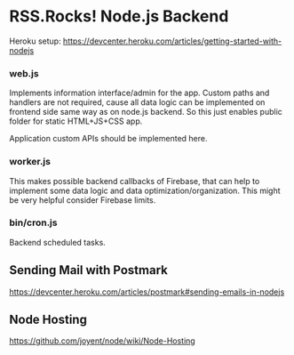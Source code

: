 # RSS.Rocks! Node.js Backend

Heroku setup: https://devcenter.heroku.com/articles/getting-started-with-nodejs

### web.js

Implements information interface/admin for the app. Custom paths and handlers are not required, cause all data logic can be implemented on frontend side same way as on node.js backend. So this just enables public folder for static HTML+JS+CSS app.

Application custom APIs should be implemented here.

### worker.js

This makes possible backend callbacks of Firebase, that can help to implement some data logic and data optimization/organization. This might be very helpful consider Firebase limits.

### bin/cron.js

Backend scheduled tasks.

## Sending Mail with Postmark

https://devcenter.heroku.com/articles/postmark#sending-emails-in-nodejs

## Node Hosting

https://github.com/joyent/node/wiki/Node-Hosting